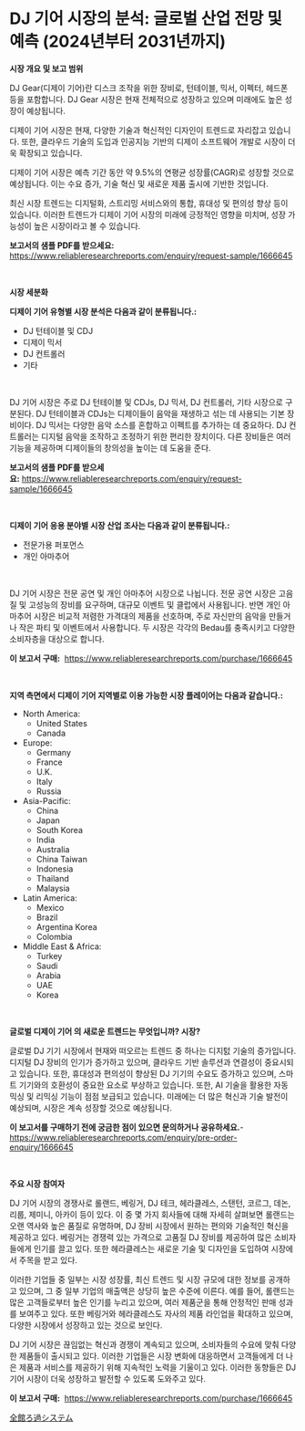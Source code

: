 <p><h1>DJ 기어 시장의 분석: 글로벌 산업 전망 및 예측 (2024년부터 2031년까지)</h1></p><p><strong>시장 개요 및 보고 범위</strong></p>
<p><p>DJ Gear(디제이 기어)란 디스크 조작을 위한 장비로, 턴테이블, 믹서, 이펙터, 헤드폰 등을 포함합니다. DJ Gear 시장은 현재 전체적으로 성장하고 있으며 미래에도 높은 성장이 예상됩니다. </p><p>디제이 기어 시장은 현재, 다양한 기술과 혁신적인 디자인이 트렌드로 자리잡고 있습니다. 또한, 클라우드 기술의 도입과 인공지능 기반의 디제이 소프트웨어 개발로 시장이 더욱 확장되고 있습니다. </p><p>디제이 기어 시장은 예측 기간 동안 약 9.5%의 연평균 성장률(CAGR)로 성장할 것으로 예상됩니다. 이는 수요 증가, 기술 혁신 및 새로운 제품 출시에 기반한 것입니다.</p><p>최신 시장 트렌드는 디지털화, 스트리밍 서비스와의 통합, 휴대성 및 편의성 향상 등이 있습니다. 이러한 트렌드가 디제이 기어 시장의 미래에 긍정적인 영향을 미치며, 성장 가능성이 높은 시장이라고 볼 수 있습니다.</p></p>
<p><strong>보고서의 샘플 PDF를 받으세요:</strong> <a href="https://www.reliableresearchreports.com/enquiry/request-sample/1666645">https://www.reliableresearchreports.com/enquiry/request-sample/1666645</a></p>
<p>&nbsp;</p>
<p><strong>시장 세분화</strong></p>
<p><strong>디제이 기어 유형별 시장 분석은 다음과 같이 분류됩니다.:</strong></p>
<p><ul><li>DJ 턴테이블 및 CDJ</li><li>디제이 믹서</li><li>DJ 컨트롤러</li><li>기타</li></ul></p>
<p>&nbsp;</p>
<p><p>DJ 기어 시장은 주로 DJ 턴테이블 및 CDJs, DJ 믹서, DJ 컨트롤러, 기타 시장으로 구분된다. DJ 턴테이블과 CDJs는 디제이들이 음악을 재생하고 섞는 데 사용되는 기본 장비이다. DJ 믹서는 다양한 음악 소스를 혼합하고 이펙트를 추가하는 데 중요하다. DJ 컨트롤러는 디지털 음악을 조작하고 조정하기 위한 편리한 장치이다. 다른 장비들은 여러 기능을 제공하며 디제이들의 창의성을 높이는 데 도움을 준다.</p></p>
<p><strong>보고서의 샘플 PDF를 받으세요:</strong>&nbsp;<a href="https://www.reliableresearchreports.com/enquiry/request-sample/1666645">https://www.reliableresearchreports.com/enquiry/request-sample/1666645</a></p>
<p>&nbsp;</p>
<p><strong> 디제이 기어 응용 분야별 시장 산업 조사는 다음과 같이 분류됩니다.:</strong></p>
<p><ul><li>전문가용 퍼포먼스</li><li>개인 아마추어</li></ul></p>
<p>&nbsp;</p>
<p><p>DJ 기어 시장은 전문 공연 및 개인 아마추어 시장으로 나뉩니다. 전문 공연 시장은 고음질 및 고성능의 장비를 요구하며, 대규모 이벤트 및 클럽에서 사용됩니다. 반면 개인 아마추어 시장은 비교적 저렴한 가격대의 제품을 선호하며, 주로 자신만의 음악을 만들거나 작은 파티 및 이벤트에서 사용합니다. 두 시장은 각각의 Bedau를 충족시키고 다양한 소비자층을 대상으로 합니다.</p></p>
<p><strong>이 보고서 구매:</strong>&nbsp; <a href="https://www.reliableresearchreports.com/purchase/1666645">https://www.reliableresearchreports.com/purchase/1666645</a></p>
<p>&nbsp;</p>
<p><strong>지역 측면에서 디제이 기어 지역별로 이용 가능한 시장 플레이어는 다음과 같습니다.:</strong></p>
<p><ul>
    <li>
        North America:
        <ul>
            <li>United States</li>
            <li>Canada</li>
        </ul>
    </li>
    <li>
        Europe:
        <ul>
            <li>Germany</li>
            <li>France</li>
            <li>U.K.</li>
            <li>Italy</li>
            <li>Russia</li>
        </ul>
    </li>
    <li>
        Asia-Pacific:
        <ul>
            <li>China</li>
            <li>Japan</li>
            <li>South Korea</li>
            <li>India</li>
            <li>Australia</li>
            <li>China Taiwan</li>
            <li>Indonesia</li>
            <li>Thailand</li>
            <li>Malaysia</li>
        </ul>
    </li>
    <li>
        Latin America:
        <ul>
            <li>Mexico</li>
            <li>Brazil</li>
            <li>Argentina Korea</li>
            <li>Colombia</li>
        </ul>
    </li>
    <li>
        Middle East & Africa:
        <ul>
            <li>Turkey</li>
            <li>Saudi</li>
            <li>Arabia</li>
            <li>UAE</li>
            <li>Korea</li>
        </ul>
    </li>
    </ul></p>
<p>&nbsp;</p>
<p><strong>글로벌 디제이 기어 의 새로운 트렌드는 무엇입니까? 시장?</strong></p>
<p><p>글로벌 DJ 기기 시장에서 현재와 떠오르는 트렌드 중 하나는 디지턼 기술의 증가입니다. 디지털 DJ 장비의 인기가 증가하고 있으며, 클라우드 기반 솔루션과 연결성이 중요시되고 있습니다. 또한, 휴대성과 편의성이 향상된 DJ 기기의 수요도 증가하고 있으며, 스마트 기기와의 호환성이 중요한 요소로 부상하고 있습니다. 또한, AI 기술을 활용한 자동 믹싱 및 리믹싱 기능이 점점 보급되고 있습니다. 미래에는 더 많은 혁신과 기술 발전이 예상되며, 시장은 계속 성장할 것으로 예상됩니다.</p></p>
<p><strong>이 보고서를 구매하기 전에 궁금한 점이 있으면 문의하거나 공유하세요.</strong>- <a href="https://www.reliableresearchreports.com/enquiry/pre-order-enquiry/1666645">https://www.reliableresearchreports.com/enquiry/pre-order-enquiry/1666645</a></p>
<p>&nbsp;</p>
<p><strong>주요 시장 참여자</strong></p>
<p><p>DJ 기어 시장의 경쟁사로 롤랜드, 베링거, DJ 테크, 헤라클레스, 스탠턴, 코르그, 데논, 리룹, 제미니, 아카이 등이 있다. 이 중 몇 가지 회사들에 대해 자세히 살펴보면 롤랜드는 오랜 역사와 높은 품질로 유명하며, DJ 장비 시장에서 원하는 편의와 기술적인 혁신을 제공하고 있다. 베링거는 경쟁력 있는 가격으로 고품질 DJ 장비를 제공하여 많은 소비자들에게 인기를 끌고 있다. 또한 헤라클레스는 새로운 기술 및 디자인을 도입하여 시장에서 주목을 받고 있다.</p><p>이러한 기업들 중 일부는 시장 성장률, 최신 트렌드 및 시장 규모에 대한 정보를 공개하고 있으며, 그 중 일부 기업의 매출액은 상당히 높은 수준에 이른다. 예를 들어, 롤랜드는 많은 고객들로부터 높은 인기를 누리고 있으며, 여러 제품군을 통해 안정적인 판매 성과를 보여주고 있다. 또한 베링거와 헤라클레스도 자사의 제품 라인업을 확대하고 있으며, 다양한 시장에서 성장하고 있는 것으로 보인다.</p><p>DJ 기어 시장은 끊임없는 혁신과 경쟁이 계속되고 있으며, 소비자들의 수요에 맞춰 다양한 제품들이 출시되고 있다. 이러한 기업들은 시장 변화에 대응하면서 고객들에게 더 나은 제품과 서비스를 제공하기 위해 지속적인 노력을 기울이고 있다. 이러한 동향들은 DJ 기어 시장이 더욱 성장하고 발전할 수 있도록 도와주고 있다.</p></p>
<p><strong>이 보고서 구매:</strong>&nbsp;&nbsp;<a href="https://www.reliableresearchreports.com/purchase/1666645">https://www.reliableresearchreports.com/purchase/1666645</a></p>
<p><p><a href="https://github.com/zoetazuur/Market-Research-Report-List-1/blob/main/873883915262.md">全館ろ過システム</a></p></p>
